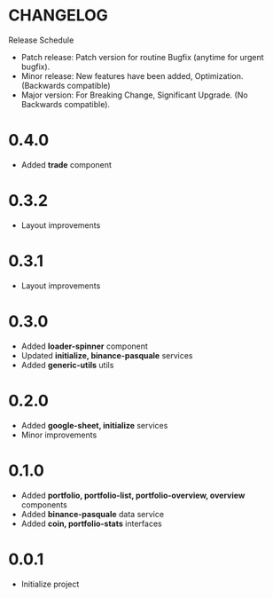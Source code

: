 # CHANGELOG

Release Schedule

- Patch release: Patch version for routine Bugfix (anytime for urgent bugfix).
- Minor release: New features have been added, Optimization. (Backwards compatible)
- Major version: For Breaking Change, Significant Upgrade. (No Backwards compatible).

# 0.4.0

- Added **trade** component

# 0.3.2

- Layout improvements

# 0.3.1

- Layout improvements

# 0.3.0

- Added **loader-spinner** component
- Updated **initialize, binance-pasquale** services
- Added **generic-utils** utils

# 0.2.0

- Added **google-sheet, initialize** services
- Minor improvements

# 0.1.0

- Added **portfolio, portfolio-list, portfolio-overview, overview** components
- Added **binance-pasquale** data service
- Added **coin, portfolio-stats** interfaces

# 0.0.1

- Initialize project

